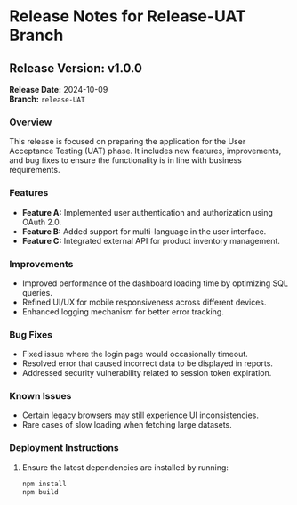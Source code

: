 # Release Notes for Release-UAT Branch

## Release Version: v1.0.0
**Release Date:** 2024-10-09  
**Branch:** `release-UAT`

### Overview
This release is focused on preparing the application for the User Acceptance Testing (UAT) phase. It includes new features, improvements, and bug fixes to ensure the functionality is in line with business requirements.

### Features
- **Feature A:** Implemented user authentication and authorization using OAuth 2.0.
- **Feature B:** Added support for multi-language in the user interface.
- **Feature C:** Integrated external API for product inventory management.

### Improvements
- Improved performance of the dashboard loading time by optimizing SQL queries.
- Refined UI/UX for mobile responsiveness across different devices.
- Enhanced logging mechanism for better error tracking.

### Bug Fixes
- Fixed issue where the login page would occasionally timeout.
- Resolved error that caused incorrect data to be displayed in reports.
- Addressed security vulnerability related to session token expiration.

### Known Issues
- Certain legacy browsers may still experience UI inconsistencies.
- Rare cases of slow loading when fetching large datasets.

### Deployment Instructions
1. Ensure the latest dependencies are installed by running:
   ```bash
   npm install
   npm build
